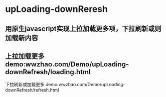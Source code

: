 # upLoading-downReresh
用原生javascript实现上拉加载更多项，下拉刷新或则加载新内容
---
上拉加载更多 demo:wwzhao.com/Demo/upLoading-downRefresh/loading.html
---
下拉刷新或加载更多 demo:wwzhao.com/Demo/upLoading-downRefresh/refresh.html
